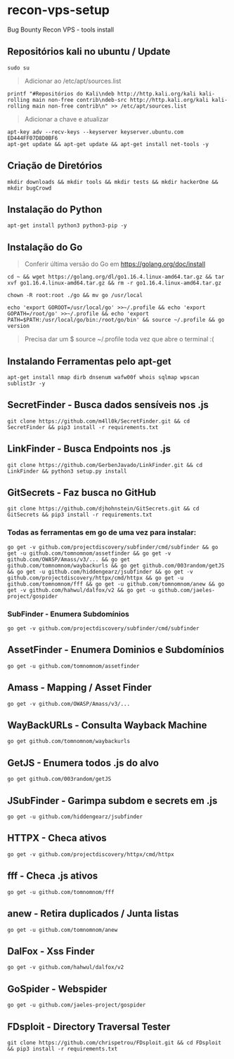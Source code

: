 # recon-vps-setup
Bug Bounty Recon VPS - tools install 

## Repositórios kali no ubuntu / Update

```
sudo su
```
> Adicionar ao /etc/apt/sources.list
```
printf "#Repositórios do Kali\ndeb http://http.kali.org/kali kali-rolling main non-free contrib\ndeb-src http://http.kali.org/kali kali-rolling main non-free contrib\n" >> /etc/apt/sources.list
```
> Adicionar a chave e atualizar
```
apt-key adv --recv-keys --keyserver keyserver.ubuntu.com ED444FF07D8D0BF6 
apt-get update && apt-get update && apt-get install net-tools -y
```

## Criação de Diretórios

```
mkdir downloads && mkdir tools && mkdir tests && mkdir hackerOne && mkdir bugCrowd
```

## Instalação do Python

```
apt-get install python3 python3-pip -y
```
 
## Instalação do Go

> Conferir última versão do Go em https://golang.org/doc/install

```
cd ~ && wget https://golang.org/dl/go1.16.4.linux-amd64.tar.gz && tar xvf go1.16.4.linux-amd64.tar.gz && rm -r go1.16.4.linux-amd64.tar.gz
```
```
chown -R root:root ./go && mv go /usr/local
```
```
echo 'export GOROOT=/usr/local/go' >>~/.profile && echo 'export GOPATH=/root/go' >>~/.profile && echo 'export PATH=$PATH:/usr/local/go/bin:/root/go/bin' && source ~/.profile && go version
```
> Precisa dar um $ source ~/.profile toda vez que abre o terminal :(

## Instalando Ferramentas pelo apt-get
```
apt-get install nmap dirb dnsenum wafw00f whois sqlmap wpscan sublist3r -y
```
## SecretFinder - Busca dados sensíveis nos .js
```
git clone https://github.com/m4ll0k/SecretFinder.git && cd SecretFinder && pip3 install -r requirements.txt
```
## LinkFinder - Busca Endpoints nos .js
```
git clone https://github.com/GerbenJavado/LinkFinder.git && cd LinkFinder && python3 setup.py install
```
## GitSecrets - Faz busca no GitHub
```
git clone https://github.com/djhohnstein/GitSecrets.git && cd GitSecrets && pip3 install -r requirements.txt
```
### Todas as ferramentas em go de uma vez para instalar:
```
go get -v github.com/projectdiscovery/subfinder/cmd/subfinder && go get -u github.com/tomnomnom/assetfinder && go get -v github.com/OWASP/Amass/v3/... && go get github.com/tomnomnom/waybackurls && go get github.com/003random/getJS && go get -u github.com/hiddengearz/jsubfinder && go get -v github.com/projectdiscovery/httpx/cmd/httpx && go get -u github.com/tomnomnom/fff && go get -u github.com/tomnomnom/anew && go get -v github.com/hahwul/dalfox/v2 && go get -u github.com/jaeles-project/gospider
```
### SubFinder - Enumera Subdomínios
```
go get -v github.com/projectdiscovery/subfinder/cmd/subfinder
```
## AssetFinder - Enumera Dominios e Subdomínios
```
go get -u github.com/tomnomnom/assetfinder
```
## Amass - Mapping / Asset Finder
```
go get -v github.com/OWASP/Amass/v3/...
```
## WayBackURLs - Consulta Wayback Machine
```
go get github.com/tomnomnom/waybackurls
```
## GetJS - Enumera todos .js do alvo
```
go get github.com/003random/getJS
```
## JSubFinder - Garimpa subdom e secrets em .js
```
go get -u github.com/hiddengearz/jsubfinder
```
## HTTPX - Checa ativos
```
go get -v github.com/projectdiscovery/httpx/cmd/httpx
```
## fff - Checa .js ativos
```
go get -u github.com/tomnomnom/fff
```
## anew - Retira duplicados / Junta listas
```
go get -u github.com/tomnomnom/anew
```
## DalFox - Xss Finder
```
go get -v github.com/hahwul/dalfox/v2
```
## GoSpider - Webspider
```
go get -u github.com/jaeles-project/gospider
```
## FDsploit - Directory Traversal Tester
```
git clone https://github.com/chrispetrou/FDsploit.git && cd FDsploit && pip3 install -r requirements.txt
```

